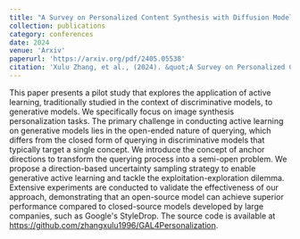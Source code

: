 ```yaml
---
title: "A Survey on Personalized Content Synthesis with Diffusion Models"
collection: publications
category: conferences
date: 2024
venue: 'Arxiv'
paperurl: 'https://arxiv.org/pdf/2405.05538'
citation: 'Xulu Zhang, et al., (2024). &quot;A Survey on Personalized Content Synthesis with Diffusion Models.&quot; <i>Arxiv</i>.'
---
```


This paper presents a pilot study that explores the application of active learning, traditionally studied in the context of discriminative models, to generative models. We specifically focus on image synthesis personalization tasks. The primary challenge in conducting active learning on generative models lies in the open-ended nature of querying, which differs from the closed form of querying in discriminative models that typically target a single concept. We introduce the concept of anchor directions to transform the querying process into a semi-open problem. We propose a direction-based uncertainty sampling strategy to enable generative active learning and tackle the exploitation-exploration dilemma. Extensive experiments are conducted to validate the effectiveness of our approach, demonstrating that an open-source model can achieve superior performance compared to closed-source models developed by large companies, such as Google's StyleDrop. The source code is available at https://github.com/zhangxulu1996/GAL4Personalization.
